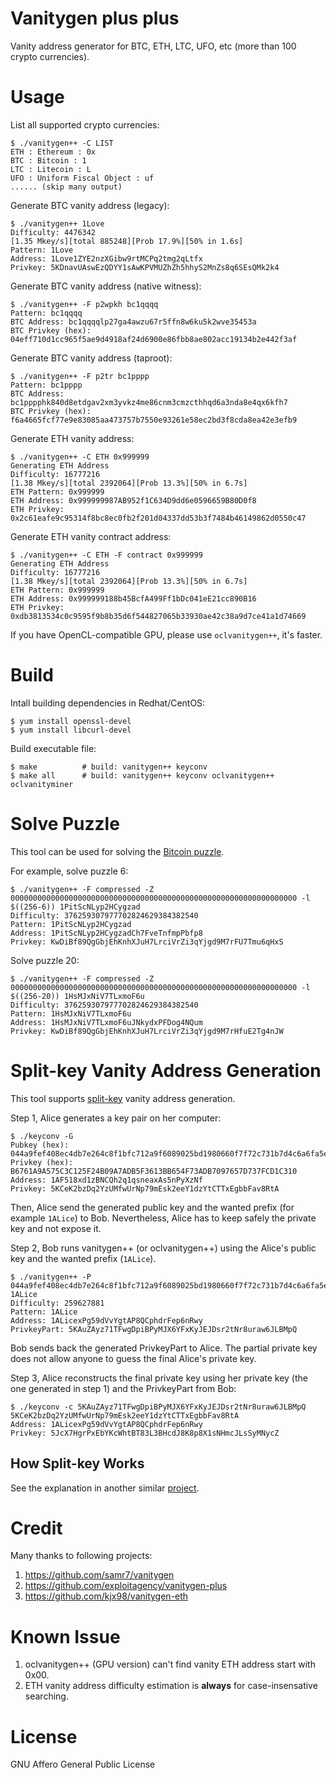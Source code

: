 # Vanitygen plus plus
Vanity address generator for BTC, ETH, LTC, UFO, etc (more than 100 crypto currencies).

# Usage
List all supported crypto currencies:
```
$ ./vanitygen++ -C LIST
ETH : Ethereum : 0x
BTC : Bitcoin : 1
LTC : Litecoin : L
UFO : Uniform Fiscal Object : uf
...... (skip many output)
```

Generate BTC vanity address (legacy):
```
$ ./vanitygen++ 1Love
Difficulty: 4476342
[1.35 Mkey/s][total 885248][Prob 17.9%][50% in 1.6s]
Pattern: 1Love
Address: 1Love1ZYE2nzXGibw9rtMCPq2tmg2qLtfx
Privkey: 5KDnavUAswEzQDYY1sAwKPVMUZhZh5hhyS2MnZs8q6SEsQMk2k4
```

Generate BTC vanity address (native witness):
```
$ ./vanitygen++ -F p2wpkh bc1qqqq
Pattern: bc1qqqq
BTC Address: bc1qqqqlp27ga4awzu67r5ffn8w6ku5k2wve35453a
BTC Privkey (hex): 04eff710d1cc965f5ae9d4918af24d6900e86fbb8ae802acc19134b2e442f3af
```

Generate BTC vanity address (taproot):
```
$ ./vanitygen++ -F p2tr bc1pppp
Pattern: bc1pppp
BTC Address: bc1pppphk840d8etdgav2xm3yvkz4me86cnm3cmzcthhqd6a3nda8e4qx6kfh7
BTC Privkey (hex): f6a4665fcf77e9e83085aa473757b7550e93261e58ec2bd3f8cda8ea42e3efb9
```

Generate ETH vanity address:
```
$ ./vanitygen++ -C ETH 0x999999
Generating ETH Address
Difficulty: 16777216
[1.38 Mkey/s][total 2392064][Prob 13.3%][50% in 6.7s]
ETH Pattern: 0x999999
ETH Address: 0x999999987AB952f1C634D9dd6e0596659B80D0f8
ETH Privkey: 0x2c61eafe9c95314f8bc8ec0fb2f201d04337dd53b3f7484b46149862d0550c47
```

Generate ETH vanity contract address:
```
$ ./vanitygen++ -C ETH -F contract 0x999999
Generating ETH Address
Difficulty: 16777216
[1.38 Mkey/s][total 2392064][Prob 13.3%][50% in 6.7s]
ETH Pattern: 0x999999
ETH Address: 0x999999188b45BcfA499Ff1bDc041eE21cc890B16
ETH Privkey: 0xdb3813534c0c9595f9b8b35d6f544827065b33930ae42c38a9d7ce41a1d74669
```

If you have OpenCL-compatible GPU, please use `oclvanitygen++`, it's faster.

# Build
Intall building dependencies in Redhat/CentOS:
```
$ yum install openssl-devel
$ yum install libcurl-devel
```

Build executable file:
```
$ make          # build: vanitygen++ keyconv
$ make all      # build: vanitygen++ keyconv oclvanitygen++ oclvanityminer
```

# Solve Puzzle
This tool can be used for solving the [Bitcoin puzzle](https://bitcointalk.org/index.php?topic=1306983.0).

For example, solve puzzle 6:
```
$ ./vanitygen++ -F compressed -Z 0000000000000000000000000000000000000000000000000000000000000000 -l $((256-6)) 1PitScNLyp2HCygzad
Difficulty: 376259307977702824629384382540
Pattern: 1PitScNLyp2HCygzad
Address: 1PitScNLyp2HCygzadCh7FveTnfmpPbfp8
Privkey: KwDiBf89QgGbjEhKnhXJuH7LrciVrZi3qYjgd9M7rFU7Tmu6qHxS
```

Solve puzzle 20:
```
$ ./vanitygen++ -F compressed -Z 0000000000000000000000000000000000000000000000000000000000000000 -l $((256-20)) 1HsMJxNiV7TLxmoF6u
Difficulty: 376259307977702824629384382540
Pattern: 1HsMJxNiV7TLxmoF6u
Address: 1HsMJxNiV7TLxmoF6uJNkydxPFDog4NQum
Privkey: KwDiBf89QgGbjEhKnhXJuH7LrciVrZi3qYjgd9M7rHfuE2Tg4nJW
```

# Split-key Vanity Address Generation
This tool supports [split-key](https://en.bitcoin.it/wiki/Split-key_vanity_address) vanity address generation.

Step 1, Alice generates a key pair on her computer:
```shell
$ ./keyconv -G
Pubkey (hex): 044a9fef408ec4db7e264c8f1bfc712a9f6089025bd1980660f7f72c731b7d4c6a6fa5e0fe2174aaa02fffb6ed4a5735fc3109bae2fefe060d8a09bdb8f819f38b
Privkey (hex): B6761A9A575C3C125F24B09A7ADB5F3613BB654F73ADB7097657D737FCD1C310
Address: 1AF518xd1zBNCQh2q1qsneaxAs5nPyXzNf
Privkey: 5KCeK2bzDq2YzUMfwUrNp79mEsk2eeY1dzYtCTTxEgbbFav8RtA
```
Then, Alice send the generated public key and the wanted prefix (for example `1ALice`) to Bob. Nevertheless, Alice has to keep safely the private key and not expose it.

Step 2, Bob runs vanitygen++ (or oclvanitygen++) using the Alice's public key and the wanted prefix (`1ALice`).
```shell
$ ./vanitygen++ -P 044a9fef408ec4db7e264c8f1bfc712a9f6089025bd1980660f7f72c731b7d4c6a6fa5e0fe2174aaa02fffb6ed4a5735fc3109bae2fefe060d8a09bdb8f819f38b 1ALice
Difficulty: 259627881
Pattern: 1ALice
Address: 1ALicexPg59dVvYgtAP8QCphdrFep6nRwy
PrivkeyPart: 5KAuZAyz71TFwgDpiBPyMJX6YFxKyJEJDsr2tNr8uraw6JLBMpQ
```
Bob sends back the generated PrivkeyPart to Alice. The partial private key does not allow anyone to guess the final Alice's private key.

Step 3, Alice reconstructs the final private key using her private key (the one generated in step 1) and the PrivkeyPart from Bob:
```shell
$ ./keyconv -c 5KAuZAyz71TFwgDpiBPyMJX6YFxKyJEJDsr2tNr8uraw6JLBMpQ 5KCeK2bzDq2YzUMfwUrNp79mEsk2eeY1dzYtCTTxEgbbFav8RtA
Address: 1ALicexPg59dVvYgtAP8QCphdrFep6nRwy
Privkey: 5JcX7HgrPxEbYKcWhtBT83L3BHcdJ8K8p8X1sNHmcJLsSyMNycZ
```

## How Split-key Works
See the explanation in another similar [project](https://github.com/JeanLucPons/VanitySearch#how-it-works).

# Credit
Many thanks to following projects:
1. https://github.com/samr7/vanitygen
2. https://github.com/exploitagency/vanitygen-plus
3. https://github.com/kjx98/vanitygen-eth

# Known Issue
1. oclvanitygen++ (GPU version) can't find vanity ETH address start with 0x00.
2. ETH vanity address difficulty estimation is **always** for case-insensative searching.

# License
GNU Affero General Public License
